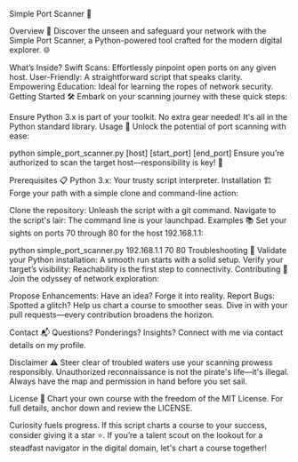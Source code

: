 Simple Port Scanner 🔎

Overview 🚀
Discover the unseen and safeguard your network with the Simple Port Scanner, a Python-powered tool crafted for the modern digital explorer. 🌐

What’s Inside?
Swift Scans: Effortlessly pinpoint open ports on any given host.
User-Friendly: A straightforward script that speaks clarity.
Empowering Education: Ideal for learning the ropes of network security.
Getting Started 🛠️
Embark on your scanning journey with these quick steps:

Ensure Python 3.x is part of your toolkit.
No extra gear needed! It's all in the Python standard library.
Usage 🚀
Unlock the potential of port scanning with ease:


python simple_port_scanner.py [host] [start_port] [end_port]
Ensure you’re authorized to scan the target host—responsibility is key! 🔑

Prerequisites 📋
Python 3.x: Your trusty script interpreter.
Installation 🏗️
Forge your path with a simple clone and command-line action:

Clone the repository: Unleash the script with a git command.
Navigate to the script's lair: The command line is your launchpad.
Examples 📚
Set your sights on ports 70 through 80 for the host 192.168.1.1:


python simple_port_scanner.py 192.168.1.1 70 80
Troubleshooting 🔧
Validate your Python installation: A smooth run starts with a solid setup.
Verify your target’s visibility: Reachability is the first step to connectivity.
Contributing 🤝
Join the odyssey of network exploration:

Propose Enhancements: Have an idea? Forge it into reality.
Report Bugs: Spotted a glitch? Help us chart a course to smoother seas.
Dive in with your pull requests—every contribution broadens the horizon.

Contact 📬
Questions? Ponderings? Insights? Connect with me via contact details on my profile.

Disclaimer ⚠️
Steer clear of troubled waters use your scanning prowess responsibly. Unauthorized reconnaissance is not the pirate's life—it's illegal. Always have the map and permission in hand before you set sail.

License 📄
Chart your own course with the freedom of the MIT License. For full details, anchor down and review the LICENSE.

Curiosity fuels progress. If this script charts a course to your success, consider giving it a star ⭐. If you’re a talent scout on the lookout for a steadfast navigator in the digital domain, let's chart a course together!

